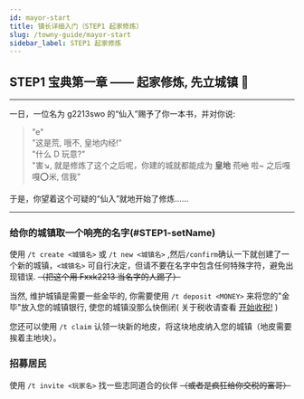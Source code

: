 ```yaml
---
id: mayor-start
title: 镇长详细入门（STEP1 起家修炼）
slug: /towny-guide/mayor-start
sidebar_label: STEP1 起家修炼
---
```


## STEP1 宝典第一章 —— 起家修炼, 先立城镇 🏯 <a id="STEP1"></a>

---

一日，一位名为 g2213swo 的“仙入”赐予了你一本书，并对你说:

> "e"  
> "这是荒, 哦不, 皇地内经!"  
> "什么 D 玩意?"  
> "害↘, 就是修炼了这个之后呢，你建的城就都能成为 **皇地** ~~荒地~~ 啦~ 之后嘎嘎⭕米, 信我"  

于是，你望着这个可疑的“仙入”就地开始了修炼……

---

### 给你的城镇取一个响亮的名字(#STEP1-setName)

使用 `/t create <城镇名>` 或 `/t new <城镇名>` ,然后`/confirm`确认一下就创建了一个新的城镇，`<城镇名>` 可自行决定，但请不要在名字中包含任何特殊字符，避免出现错误. ~~（把这个用 Fxxk2213 当名字的人踢了）~~

<!-- ![CreateT](static/img/towny-guide/CreateT.gif) -->

当然, 维护城镇是需要一些金毕的, 你需要使用 `/t deposit <MONEY>` 来将您的"金毕"放入您的城镇银行, 使您的城镇没那么快倒闭( 关于税收请查看 [开始收税!](/towny-guide/basics/tax#STEP3-tax) )

您还可以使用 `/t claim` 认领一块新的地皮，将这块地皮纳入您的城镇（地皮需要挨着主地块）。

### 招募居民 <a id="STEP1-res"></a>

使用 `/t invite <玩家名>` 找一些志同道合的伙伴 ~~（或者是疯狂给你交税的富哥）~~

